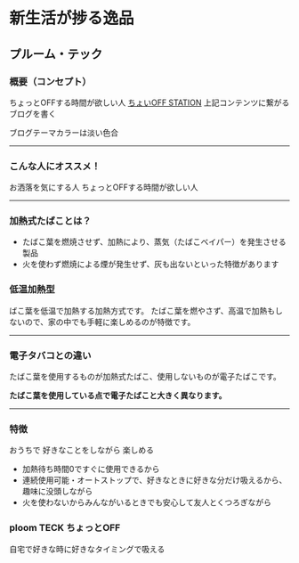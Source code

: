 # 新生活が捗る逸品
## プルーム・テック
### 概要（コンセプト）

ちょっとOFFする時間が欲しい人
[ちょいOFF STATION](https://ploom.clubjt.jp/tech/off/)
上記コンテンツに繋がるブログを書く

ブログテーマカラーは淡い色合

---

### こんな人にオススメ！
お洒落を気にする人
ちょっとOFFする時間が欲しい人

---

### 加熱式たばことは？
- たばこ葉を燃焼させず、加熱により、蒸気（たばこベイパー）を発生させる製品
- 火を使わず燃焼による煙が発生せず、灰も出ないといった特徴があります


### 低温加熱型　　
ばこ葉を低温で加熱する加熱方式です。
たばこ葉を燃やさず、高温で加熱もしないので、家の中でも手軽に楽しめるのが特徴です。


---

### 電子タバコとの違い
たばこ葉を使用するものが加熱式たばこ、使用しないものが電子たばこです。

**たばこ葉を使用している点で電子たばこと大きく異なります。**


---

### 特徴
おうちで
好きなことをしながら
楽しめる

- 加熱待ち時間0ですぐに使用できるから
- 連続使用可能・オートストップで、​好きなときに好きな分だけ吸えるから、​趣味に没頭しながら
- 火を使わないからみんながいるときでも安心して友人とくつろぎながら

### ploom TECK ちょっとOFF
自宅で好きな時に好きなタイミングで吸える
